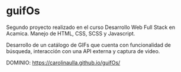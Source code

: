 # guifOs
Segundo proyecto realizado en el curso Desarrollo Web Full Stack en Acamica.
Manejo de HTML, CSS, SCSS y Javascript.

Desarrollo de un catálogo de GIFs que cuenta con funcionalidad de búsqueda, interacción con una API externa y captura de video.

DOMINIO: https://carolinaulla.github.io/guifOs/
